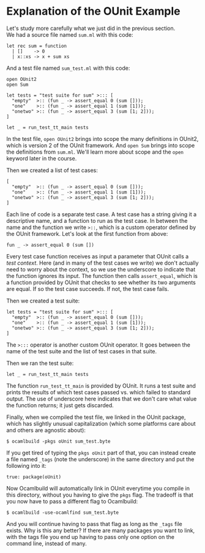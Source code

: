 # Explanation of the OUnit Example

Let's study more carefully what we just did in the previous section.  
We had a source file named `sum.ml` with this code:
```
let rec sum = function
  | []    -> 0
  | x::xs -> x + sum xs
```

And a test file named `sum_test.ml` with this code:
```
open OUnit2
open Sum

let tests = "test suite for sum" >::: [
  "empty"  >:: (fun _ -> assert_equal 0 (sum []));
  "one"    >:: (fun _ -> assert_equal 1 (sum [1]));
  "onetwo" >:: (fun _ -> assert_equal 3 (sum [1; 2]));
]

let _ = run_test_tt_main tests
```

In the test file,
`open OUnit2` brings into scope the many definitions in OUnit2, which is version 2
of the OUnit framework.  And `open Sum` brings into scope the definitions from
`sum.ml`.  We'll learn more about scope and the `open` keyword later in the course.

Then we created a list of test cases:
```
[
  "empty"  >:: (fun _ -> assert_equal 0 (sum []));
  "one"    >:: (fun _ -> assert_equal 1 (sum [1]));
  "onetwo" >:: (fun _ -> assert_equal 3 (sum [1; 2]));
]
```
Each line of code is a separate test case.  A test case has a string giving it a 
descriptive name, and a function to run as the test case.  In between the name
and the function we write `>::`, which is a custom operator defined by the OUnit
framework.  Let's look at the first function from above:
```
fun _ -> assert_equal 0 (sum [])
```
Every test case function receives as input a parameter that OUnit calls a *test context*.
Here (and in many of the test cases we write) we don't actually need to worry about
the context, so we use the underscore to indicate that the function ignores its input.
The function then calls `assert_equal`, which is a function provided by OUnit that
checks to see whether its two arguments are equal.  If so the test case succeeds.
If not, the test case fails.

Then we created a test suite:
```
let tests = "test suite for sum" >::: [
  "empty"  >:: (fun _ -> assert_equal 0 (sum []));
  "one"    >:: (fun _ -> assert_equal 1 (sum [1]));
  "onetwo" >:: (fun _ -> assert_equal 3 (sum [1; 2]));
]
```
The `>:::` operator is another custom OUnit operator.  It goes between the name
of the test suite and the list of test cases in that suite.

Then we ran the test suite:
```
let _ = run_test_tt_main tests
```

The function `run_test_tt_main` is provided by OUnit.  It runs a test suite and
prints the results of which test cases passed vs. which failed to standard output.
The use of underscore here indicates that we don't care what value the function
returns; it just gets discarded.

Finally, when we compiled the test file, we linked in the OUnit package, which
has slightly unusual capitalization (which some platforms care about and others
are agnostic about):
```
$ ocamlbuild -pkgs oUnit sum_test.byte
```
If you get tired of typing the `pkgs oUnit` part of that, you can instead create
a file named `_tags` (note the underscore) in the same directory and put
the following into it:
```
true: package(oUnit)
```
Now Ocamlbuild will automatically link in OUnit everytime you compile in this
directory, without you having to give the `pkgs` flag. The tradeoff is that
you now have to pass a different flag to Ocamlbuild:
```
$ ocamlbuild -use-ocamlfind sum_test.byte
```
And you will continue having to pass that flag as long as the `_tags` file exists.
Why is this any better?  If there are many packages you want to link, with
the tags file you end up having to pass only one option on the command
line, instead of many.